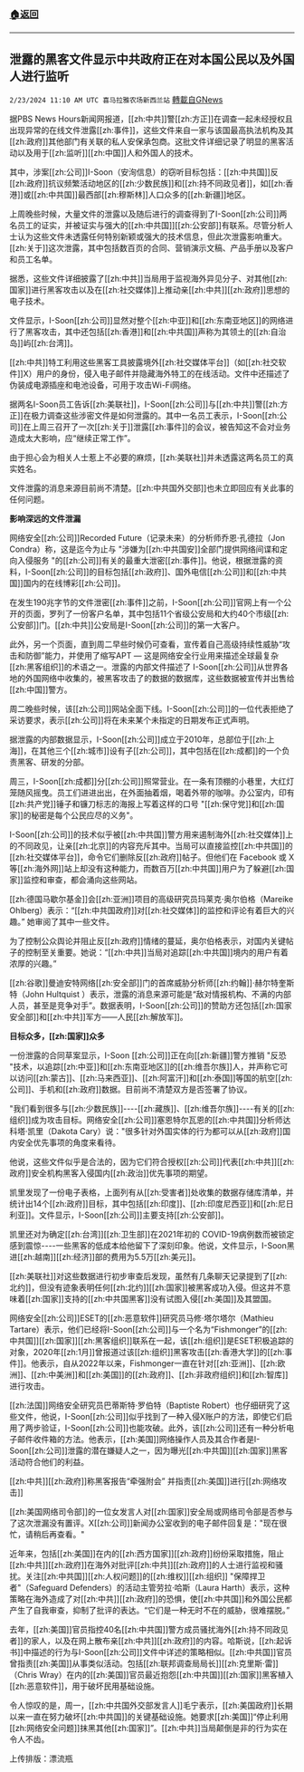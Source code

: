 ###  [:house:返回](README.md)
---


## 泄露的黑客文件显示中共政府正在对本国公民以及外国人进行监听
`2/23/2024 11:10 AM UTC 喜马拉雅农场新西兰站` [轉載自GNews](https://gnews.org/articles/2335181)

据PBS News Hours新闻网报道，[[zh:中共]]警[[zh:方正]]在调查一起未经授权且出现异常的在线文件泄露[[zh:事件]]，这些文件来自一家与该国最高执法机构及其[[zh:政府]]其他部门有关联的私人安保承包商。这批文件详细记录了明显的黑客活动以及用于[[zh:监听]][[zh:中国]]人和外国人的技术。

其中，涉案[[zh:公司]]I-Soon（安洵信息）的窃听目标包括：[[zh:中共国]]反[[zh:政府]]抗议频繁活动地区的[[zh:少数民族]]和[[zh:持不同政见者]]，如[[zh:香港]]或[[zh:中共国]]最西部[[zh:穆斯林]]人口众多的[[zh:新疆]]地区。

上周晚些时候，大量文件的泄露以及随后进行的调查得到了I-Soon[[zh:公司]]两名员工的证实，并被证实与强大的[[zh:中共国]][[zh:公安部]]有联系。尽管分析人士认为这些文件未透露任何特别新颖或强大的技术信息，但此次泄露影响重大。[[zh:关于]]这次泄露，其中包括数百页的合同、营销演示文稿、产品手册以及客户和员工名单。

据悉，这些文件详细披露了[[zh:中共]]当局用于监视海外异见分子、对其他[[zh:国家]]进行黑客攻击以及在[[zh:社交媒体]]上推动亲[[zh:中共]][[zh:政府]]思想的电子技术。

文件显示，I-Soon[[zh:公司]]显然对整个[[zh:中亚]]和[[zh:东南亚地区]]的网络进行了黑客攻击，其中还包括[[zh:香港]]和[[zh:中共国]]声称为其领土的[[zh:自治岛]]屿[[zh:台湾]]。

[[zh:中共]]特工利用这些黑客工具披露境外[[zh:社交媒体平台]]（如[[zh:社交软件]]X）用户的身份，侵入电子邮件并隐藏海外特工的在线活动。文件中还描述了伪装成电源插座和电池设备，可用于攻击Wi-Fi网络。

据两名I-Soon员工告诉[[zh:美联社]]，I-Soon[[zh:公司]]与[[zh:中共]]警[[zh:方正]]在极力调查这些涉密文件是如何泄露的。其中一名员工表示，I-Soon[[zh:公司]]在上周三召开了一次[[zh:关于]]泄露[[zh:事件]]的会议，被告知这不会对业务造成太大影响，应“继续正常工作”。

由于担心会为相关人士惹上不必要的麻烦，[[zh:美联社]]并未透露这两名员工的真实姓名。

文件泄露的消息来源目前尚不清楚。[[zh:中共国外交部]]也未立即回应有关此事的任何问题。

**影响深远的文件泄漏**

网络安全[[zh:公司]]Recorded Future（记录未来）的分析师乔恩·孔德拉（Jon Condra）称，这是迄今为止与 "涉嫌为[[zh:中共国安]]全部门提供网络间谍和定向入侵服务 "的[[zh:公司]]有关的最重大泄密[[zh:事件]]。他说，根据泄露的资料，I-Soon[[zh:公司]]的目标包括[[zh:政府]]、国外电信[[zh:公司]]和[[zh:中共国]]国内的在线博彩[[zh:公司]]。

在发生190兆字节的文件泄密[[zh:事件]]之前，I-Soon[[zh:公司]]官网上有一个公开的页面，罗列了一份客户名单，其中包括11个省级公安局和大约40个市级[[zh:公安部]]门。[[zh:中共]]公安局是I-Soon[[zh:公司]]的第一大客户。

此外，另一个页面，直到周二早些时候仍可查看，宣传着自己高级持续性威胁“攻击和防御”能力，并使用了缩写APT — 这是网络安全行业用来描述全球最复杂[[zh:黑客组织]]的术语之一。泄露的内部文件描述了 I-Soon[[zh:公司]]从世界各地的外国网络中收集的，被黑客攻击了的数据的数据库，这些数据被宣传并出售给[[zh:中国]]警方。

周二晚些时候，该[[zh:公司]]网站全面下线。I-Soon[[zh:公司]]的一位代表拒绝了采访要求，表示[[zh:公司]]将在未来某个未指定的日期发布正式声明。

据泄露的内部数据显示，I-Soon[[zh:公司]]成立于2010年，总部位于[[zh:上海]]，在其他三个[[zh:城市]]设有子[[zh:公司]]，其中包括在[[zh:成都]]的一个负责黑客、研发的分部。

周三，I-Soon[[zh:成都]]分[[zh:公司]]照常营业。在一条有顶棚的小巷里，大红灯笼随风摇曳。员工们进进出出，在外面抽着烟，喝着外带的咖啡。办公室内，印有[[zh:共产党]]锤子和镰刀标志的海报上写着这样的口号 "[[zh:保守党]]和[[zh:国家]]的秘密是每个公民应尽的义务"。

I-Soon[[zh:公司]]的技术似乎被[[zh:中共国]]警方用来遏制海外[[zh:社交媒体]]上的不同政见，让亲[[zh:北京]]的内容充斥其中。当局可以直接监控[[zh:中共国]]的[[zh:社交媒体平台]]，命令它们删除反[[zh:政府]]帖子。但他们在 Facebook 或 X 等[[zh:海外网]]站上却没有这种能力，而数百万[[zh:中共国]]用户为了躲避[[zh:国家]]监控和审查，都会涌向这些网站。

[[zh:德国马歇尔基金]]会[[zh:亚洲]]项目的高级研究员玛莱克·奥尔伯格（Mareike Ohlberg）表示：“[[zh:中共国政府]]对[[zh:社交媒体]]的监控和评论有着巨大的兴趣。” 她审阅了其中一些文件。

为了控制公众舆论并阻止反[[zh:政府]]情绪的蔓延，奥尔伯格表示，对国内关键帖子的控制至关重要。她说：“[[zh:中共]]当局对追踪[[zh:中共国]]境内的用户有着浓厚的兴趣。”

[[zh:谷歌]]曼迪安特网络[[zh:安全部]]门的首席威胁分析师[[zh:约翰]]·赫尔特奎斯特（John Hultquist ）表示，泄露的消息来源可能是“敌对情报机构、不满的内部人员，甚至是竞争对手”。数据表明，I-Soon[[zh:公司]]的赞助方还包括[[zh:国家安全部]]和[[zh:中共]]军方——人民[[zh:解放军]]。

**目标众多，[[zh:国家]]众多**

一份泄露的合同草案显示，I-Soon [[zh:公司]]正在向[[zh:新疆]]警方推销 "反恐 "技术，以追踪[[zh:中亚]]和[[zh:东南亚地区]]的[[zh:维吾尔族]]人，并声称它可以访问[[zh:蒙古]]、[[zh:马来西亚]]、[[zh:阿富汗]]和[[zh:泰国]]等国的航空[[zh:公司]]、手机和[[zh:政府]]数据。目前尚不清楚双方是否签署了协议。

"我们看到很多与[[zh:少数民族]]----[[zh:藏族]]、[[zh:维吾尔族]]----有关的[[zh:组织]]成为攻击目标。网络安全[[zh:公司]]塞恩特尔瓦恩的[[zh:中共国]]分析师达科塔·凯里（Dakota Cary）说："很多针对外国实体的行为都可以从[[zh:政府]]国内安全优先事项的角度来看待。

他说，这些文件似乎是合法的，因为它们符合授权[[zh:公司]]代表[[zh:中共]][[zh:政府]]安全机构黑客入侵国内[[zh:政治]]优先事项的期望。

凯里发现了一份电子表格，上面列有从[[zh:受害者]]处收集的数据存储库清单，并统计出14个[[zh:政府]]目标，其中包括[[zh:印度]]、[[zh:印度尼西亚]]和[[zh:尼日利亚]]。文件显示，I-Soon[[zh:公司]]主要支持[[zh:公安部]]。

凯里还对为确定[[zh:台湾]][[zh:卫生部]]在2021年初的 COVID-19病例数而被锁定感到震惊----一些黑客的低成本给他留下了深刻印象。他说，文件显示，I-Soon黑进[[zh:越南]][[zh:经济]]部的费用为5.5万[[zh:美元]]。

[[zh:美联社]]对这些数据进行初步审查后发现，虽然有几条聊天记录提到了[[zh:北约]]，但没有迹象表明任何[[zh:北约]][[zh:国家]]被黑客成功入侵。但这并不意味着[[zh:国家]]支持的[[zh:中共国黑客]]没有试图入侵[[zh:美国]]及其盟国。

网络安全[[zh:公司]]ESET的[[zh:恶意软件]]研究员马修·塔尔塔尔（Mathieu Tartare）表示，他们已经将I-Soon[[zh:公司]]与一个名为“Fishmonger”的[[zh:中共国]][[zh:国家]][[zh:黑客组织]]联系在一起，该[[zh:组织]]是ESET积极追踪的对象，2020年[[zh:1月]]曾报道过该[[zh:组织]]黑客攻击[[zh:香港大学]]的[[zh:事件]]。他表示，自从2022年以来，Fishmonger一直在针对[[zh:亚洲]]、[[zh:欧洲]]、[[zh:中美洲]]和[[zh:美国]]的[[zh:政府]]、[[zh:非政府组织]]和[[zh:智库]]进行攻击。

[[zh:法国]]网络安全研究员巴蒂斯特·罗伯特（Baptiste Robert）也仔细研究了这些文件，他说，I-Soon[[zh:公司]]似乎找到了一种入侵X账户的方法，即使它们启用了两步验证，I-Soon[[zh:公司]]也能攻破。此外，该[[zh:公司]]还有一种分析电子邮件收件箱的方法。他表示，[[zh:美国]]网络操作人员及其合作者是I-Soon[[zh:公司]]泄露的潜在嫌疑人之一，因为曝光[[zh:中共国]][[zh:国家]]黑客活动符合他们的利益。

[[zh:中共]][[zh:政府]]称黑客报告“牵强附会” 并指责[[zh:美国]]进行[[zh:网络攻击]]

[[zh:美国网络司令部]]的一位女发言人对[[zh:国家]]安全局或网络司令部是否参与了这次泄漏没有置评。X[[zh:公司]]新闻办公室收到的电子邮件回复是："现在很忙，请稍后再查看。"

近年来，包括[[zh:美国]]在内的[[zh:西方国家]][[zh:政府]]纷纷采取措施，阻止[[zh:中共]][[zh:政府]]在海外对批评[[zh:中共]][[zh:政府]]的人士进行监视和骚扰。关注[[zh:中共国]][[zh:人权问题]]的[[zh:维权]][[zh:组织]] "保障捍卫者"（Safeguard Defenders）的活动主管劳拉·哈斯（Laura Harth）表示，这种策略在海外造成了对[[zh:中共]][[zh:政府]]的恐惧，使[[zh:中共国]]和外国公民都产生了自我审查，抑制了批评的表达。“它们是一种无时不在的威胁，很难摆脱。”

去年，[[zh:美国]]官员指控40名[[zh:中共国]]警方成员骚扰海外[[zh:持不同政见者]]的家人，以及在网上散布亲[[zh:中共]][[zh:政府]]的内容。哈斯说，[[zh:起诉书]]中描述的行为与I-Soon[[zh:公司]]文件中详述的策略相似。[[zh:中共国]]官员曾指责[[zh:美国]]从事类似活动。包括[[zh:联邦调查局局长]][[zh:克里斯·雷]]（Chris Wray）在内的[[zh:美国]]官员最近抱怨[[zh:中共国]][[zh:国家]]黑客植入[[zh:恶意软件]]，用于破坏民用基础设施。

令人惊叹的是，周一，[[zh:中共国外交部发言人]]毛宁表示，[[zh:美国政府]]长期以来一直在努力破坏[[zh:中共国]]的关键基础设施。她要求[[zh:美国]]“停止利用[[zh:网络安全问题]]抹黑其他[[zh:国家]]”。[[zh:中共]]当局颠倒是非的行为实在令人不齿。

上传排版：漂流瓶
